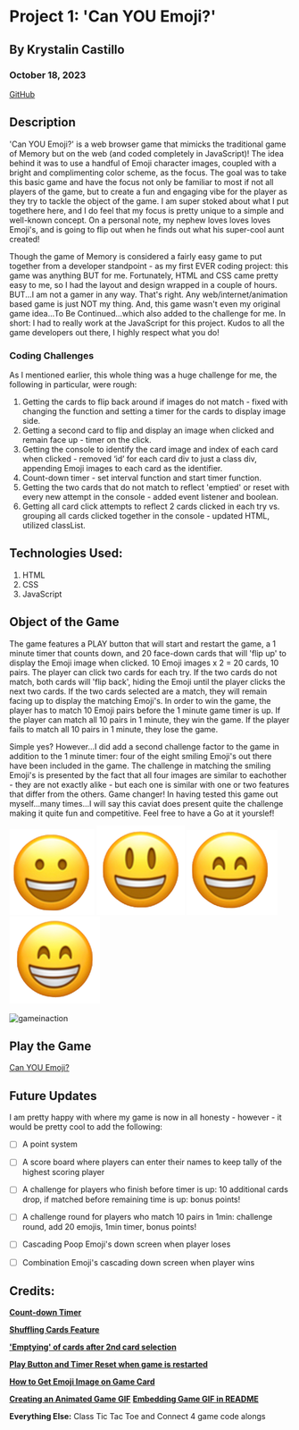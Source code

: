 # Project 1: 'Can YOU Emoji?'

## By Krystalin Castillo

### October 18, 2023

[GitHub](https://github.com/KfromtheChi)


## Description
'Can YOU Emoji?' is a web browser game that mimicks the traditional game of Memory but on the web (and coded completely in JavaScript)!  The idea behind it was to use a handful of Emoji character images, coupled with a bright and complimenting color scheme, as the focus.  The goal was to take this basic game and have the focus not only be familiar to most if not all players of the game, but to create a fun and engaging vibe for the player as they try to tackle the object of the game.  I am super stoked about what I put togethere here, and I do feel that my focus is pretty unique to a simple and well-known concept.  On a personal note, my nephew loves loves loves Emoji's, and is going to flip out when he finds out what his super-cool aunt created! 

Though the game of Memory is considered a fairly easy game to put together from a developer standpoint - as my first EVER coding project: this game was anything BUT for me.  Fortunately, HTML and CSS came pretty easy to me, so I had the layout and design wrapped in a couple of hours.  BUT...I am not a gamer in any way.  That's right.  Any web/internet/animation based game is just NOT my thing.  And, this game wasn't even my original game idea...To Be Continued...which also added to the challenge for me.  In short: I had to really work at the JavaScript for this project.  Kudos to all the game developers out there, I highly respect what you do!
### Coding Challenges
As I mentioned earlier, this whole thing was a huge challenge for me, the following in particular, were rough:
1. Getting the cards to flip back around if images do not match - fixed with changing the function and setting a timer for the cards to display image side.
2. Getting a second card to flip and display an image when clicked and remain face up - timer on the click.
3. Getting the console to identify the card image and index of each card when clicked - removed ‘id’ for each card div to just a class div, appending Emoji images to each card as the identifier.
4. Count-down timer - set interval function and start timer function.
5. Getting the two cards that do not match to reflect 'emptied' or reset with every new attempt in the console - added event listener and boolean.
6. Getting all card click attempts to reflect 2 cards clicked in each try vs. grouping all cards clicked together in the console - updated HTML, utilized classList.


## Technologies Used:
1. HTML
2. CSS
3. JavaScript


## Object of the Game
The game features a PLAY button that will start and restart the game, a 1 minute timer that counts down, and 20 face-down cards that will 'flip up' to display the Emoji image when clicked.  10 Emoji images x 2 = 20 cards, 10 pairs.  The player can click two cards for each try.  If the two cards do not match, both cards will 'flip back', hiding the Emoji until the player clicks the next two cards.  If the two cards selected are a match, they will remain facing up to display the matching Emoji's. In order to win the game, the player has to match 10 Emoji pairs before the 1 minute game timer is up.  If the player can match all 10 pairs in 1 minute, they win the game.  If the player fails to match all 10 pairs in 1 minute, they lose the game.

Simple yes?  However...I did add a second challenge factor to the game in addition to the 1 minute timer: four of the eight smiling Emoji's out there have been included in the game.  The challenge in matching the smiling Emoji's is presented by the fact that all four images are similar to eachother - they are not exactly alike - but each one is similar with one or two features that differ from the others.  Game changer!  In having tested this game out myself...many times...I will say this caviat does present quite the challenge making it quite fun and competitive.  Feel free to have a Go at it yourslef!

![Smile1](https://github.com/KfromtheChi/browserGame/blob/main/assets/smile1.png) ![Smile2](https://github.com/KfromtheChi/browserGame/blob/main/assets/smile2.png) ![Smile3](https://github.com/KfromtheChi/browserGame/blob/main/assets/smile3.png) ![Smile4](https://github.com/KfromtheChi/browserGame/blob/main/assets/smile4.png)


![gameinaction](https://github.com/KfromtheChi/browserGame/assets/145854969/ed37a05f-5636-4a55-b590-8164a47dbbb2)


## Play the Game
[Can YOU Emoji?](http://127.0.0.1:5500/)


## Future Updates
I am pretty happy with where my game is now in all honesty - however - it would be pretty cool to add the following:
- [ ] A point system
- [ ] A score board where players can enter their names to keep tally of the highest scoring player
- [ ] A challenge for players who finish before timer is up: 10 additional cards drop, if matched before remaining time is up: bonus points!
- [ ] A challenge round for players who match 10 pairs in 1min: challenge round, add 20 emojis, 1min timer, bonus points!
- [ ] Cascading Poop Emoji's down screen when player loses
- [ ] Combination Emoji's cascading down screen when player wins


## Credits:
**[Count-down Timer](https://www.w3schools.com/howto/howto_js_countdown.aspurl)**

**[Shuffling Cards Feature](https://www.freecodecamp.org/news/how-to-shuffle-an-array-of-items-using-javascript-or-typescript/url)**

**['Emptying' of cards after 2nd card selection](https://stackoverflow.com/questions/73160346/how-to-reset-the-memory-card-gameurl)**

**[Play Button and Timer Reset when game is restarted](https://stackoverflow.com/questions/52631804/how-can-one-reset-one-variable-in-javascript-and-playing-an-alert-after-a-specifurl)**

**[How to Get Emoji Image on Game Card](https://stackoverflow.com/questions/6703350/how-to-appendchild-to-an-array-of-images-with-specific-height-and-width)**

**[Creating an Animated Game GIF](https://github.com/matiassingers/awesome-readme)**
**[Embedding Game GIF in README](https://www.youtube.com/watch?v=3RlpVrYt_qE)**

**Everything Else:** Class Tic Tac Toe and Connect 4 game code alongs
